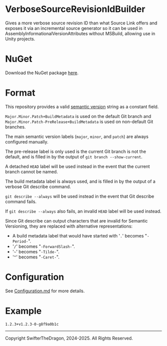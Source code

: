 # VerboseSourceRevisionIdBuilder

Gives a more verbose source revision ID than what Source Link offers and exposes it via an incremental source generator so it can be used in AssemblyInformationalVersionAttributes without MSBuild, allowing use in Unity projects.

# NuGet

Download the NuGet package [here](https://www.nuget.org/packages/SwifterTheDragon.VerboseSourceRevisionIdBuilder.SourceGenerator).

# Format

This repository provides a valid [semantic version](https://semver.org/spec/v2.0.0.html) string as a constant field.

`Major.Minor.Patch+BuildMetadata` is used on the default Git branch
and `Major.Minor.Patch-PreRelease+BuildMetadata` is used on non-default Git branches.

The main semantic version labels (`major`, `minor`, and `patch`) are always configured manually.

The pre-release label is only used is the current Git branch is not the default,
and is filled in by the output of `git branch --show-current`.

A detached `HEAD` label will be used instead in the event that the current branch cannot be named.

The build metadata label is always used,
and is filled in by the output of a verbose Git describe command.

`git describe --always` will be used instead in the event that Git describe command fails.

If `git describe --always` also fails, an invalid `HEAD` label will be used instead.

Since Git describe can output characters that are invalid for Semantic Versioning,
they are replaced with alternative representations:

- A build metadata label that would have started with '`.`' becomes "`-Period-`".
- '`/`' becomes "`-ForwardSlash-`".
- '`~`' becomes "`-Tilde-`".
- '`^`' becomes "`-Caret-`".

# Configuration

See [Configuration.md](https://github.com/SwifterTheDragon/VerboseSourceRevisionIdBuilder/tree/main/docs) for more details.

# Example

`1.2.3+v1.2.3-0-g8f9a0b1c`

---

Copyright SwifterTheDragon, 2024-2025. All Rights Reserved.
